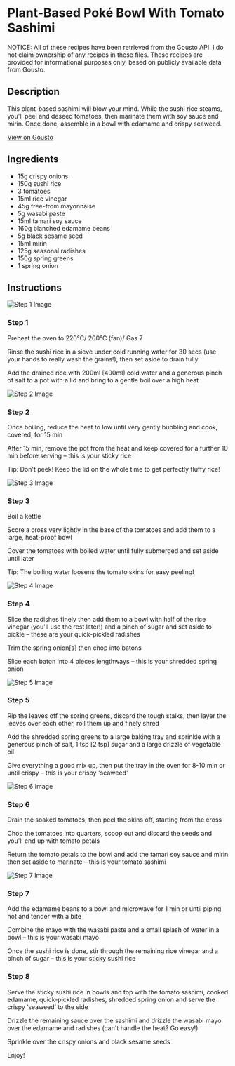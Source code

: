 # Plant-Based Poké Bowl With Tomato Sashimi

NOTICE: All of these recipes have been retrieved from the Gousto API. I do not claim ownership of any recipes in these files. These recipes are provided for informational purposes only, based on publicly available data from Gousto.

## Description

This plant-based sashimi will blow your mind. While the sushi rice steams, you'll peel and deseed tomatoes, then marinate them with soy sauce and mirin. Once done, assemble in a bowl with edamame and crispy seaweed.

[View on Gousto](https://www.gousto.co.uk/recipes/cookbook/plant-based-poke-bowl-with-tomato-sashimi)

## Ingredients

- 15g crispy onions
- 150g sushi rice
- 3 tomatoes
- 15ml rice vinegar
- 45g free-from mayonnaise
- 5g wasabi paste
- 15ml tamari soy sauce
- 160g blanched edamame beans
- 5g black sesame seed
- 15ml mirin
- 125g seasonal radishes
- 150g spring greens
- 1 spring onion

## Instructions

![Step 1 Image](https://production-media.gousto.co.uk/cms/recipe-step-image/Step-1-1608562077441-x200.jpg)

### Step 1

Preheat the oven to 220°C/ 200°C (fan)/ Gas 7

Rinse the sushi rice in a sieve under cold running water for 30 secs (use your hands to really wash the grains!), then set aside to drain fully

Add the drained rice with 200ml <span class="text-danger">[400ml]</span> cold water and a generous pinch of salt to a pot with a lid and bring to a gentle boil over a high heat

![Step 2 Image](https://production-media.gousto.co.uk/cms/recipe-step-image/step-2-1608562086459-x200.jpg)

### Step 2

Once boiling, reduce the heat to low until very gently bubbling and cook, covered, for 15 min

After 15 min, remove the pot from the heat and keep covered for a further 10 min before serving – this is your sticky rice

Tip: Don't peek! Keep the lid on the whole time to get perfectly fluffy rice!

![Step 3 Image](https://production-media.gousto.co.uk/cms/recipe-step-image/step-3-1608562094234-x200.jpg)

### Step 3

Boil a kettle

Score a cross very lightly in the base of the tomatoes and add them to a large, heat-proof bowl

Cover the tomatoes with boiled water until fully submerged and set aside until later

Tip: The boiling water loosens the tomato skins for easy peeling!

![Step 4 Image](https://production-media.gousto.co.uk/cms/recipe-step-image/step-4-1608562114072-x200.jpg)

### Step 4

Slice the radishes finely then add them to a bowl with half of the rice vinegar (you'll use the rest later!) and a pinch of sugar and set aside to pickle – these are your quick-pickled radishes

Trim the spring onion<span class="text-danger">[s]</span> then chop into batons

Slice each baton into 4 pieces lengthways – this is your shredded spring onion

![Step 5 Image](https://production-media.gousto.co.uk/cms/recipe-step-image/Step-5-1610535701108-x200.jpg)

### Step 5

Rip the leaves off the spring greens, discard the tough stalks, then layer the leaves over each other, roll them up and finely shred

Add the shredded spring greens to a large baking tray and sprinkle with a generous pinch of salt, 1 tsp <span class="text-danger">[2 tsp]</span> sugar and a large drizzle of vegetable oil

Give everything a good mix up, then put the tray in the oven for 8-10 min or until crispy – this is your crispy 'seaweed'

![Step 6 Image](https://production-media.gousto.co.uk/cms/recipe-step-image/Step-6-1610535712942-x200.jpg)

### Step 6

Drain the soaked tomatoes, then peel the skins off, starting from the cross

Chop the tomatoes into quarters, scoop out and discard the seeds and you'll end up with tomato petals

Return the tomato petals to the bowl and add the tamari soy sauce and mirin then set aside to marinate – this is your tomato sashimi

![Step 7 Image](https://production-media.gousto.co.uk/cms/recipe-step-image/Step-7-1610535722593-x200.jpg)

### Step 7

Add the edamame beans to a bowl and microwave for 1 min or until piping hot and tender with a bite

Combine the mayo with the wasabi paste and a small splash of water in a bowl – this is your wasabi mayo

Once the sushi rice is done, stir through the remaining rice vinegar and a pinch of sugar – this is your sticky sushi rice

### Step 8

Serve the sticky sushi rice in bowls and top with the tomato sashimi, cooked edamame, quick-pickled radishes, shredded spring onion and serve the crispy ‘seaweed’ to the side

Drizzle the remaining sauce over the sashimi and drizzle the wasabi mayo over the edamame and radishes (can't handle the heat? Go easy!)

Sprinkle over the crispy onions and black sesame seeds

Enjoy!

